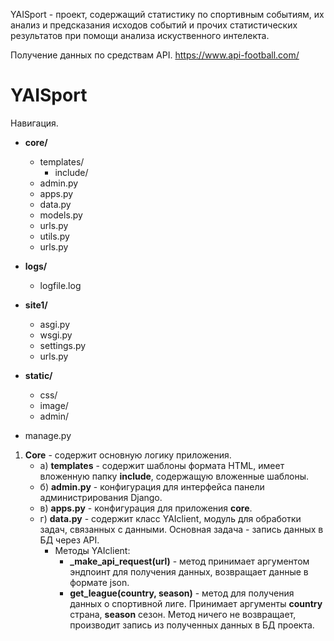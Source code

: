 YAISport - проект, содержащий статистику по спортивным событиям, их анализ и предсказания исходов событий и прочих статистических результатов при помощи анализа искуственного интелекта.

Получение данных по средствам API. https://www.api-football.com/

# YAISport
Навигация.
- **core/**
  - templates/
    - include/
  - admin.py
  - apps.py
  - data.py
  - models.py
  - urls.py
  - utils.py
  - urls.py

- **logs/**
  - logfile.log

- **site1/**
  - asgi.py
  - wsgi.py
  - settings.py
  - urls.py

- **static/**
  - css/
  - image/
  - admin/

- manage.py

1. **Core** - содержит основную логику приложения.
   - а) **templates** - содержит шаблоны формата HTML, имеет вложенную папку **include**, содержащую вложенные шаблоны.
   - б) **admin.py** - конфигурация для интерфейса панели администрирования Django.
   - в) **apps.py** - конфигурация для приложения **core**.
   - г) **data.py** - содержит класс YAIclient, модуль для обработки задач, связанных с данными. Основная задача - запись данных в БД через API.
     - Методы YAIclient:
       - **_make_api_request(url)** - метод принимает аргументом эндпоинт для получения данных, возвращает данные в формате json.
       - **get_league(country, season)** - метод для получения данных о спортивной лиге. Принимает аргументы **country** страна, **season** сезон. Метод ничего не возвращает, производит запись из полученных данных в БД проекта.

